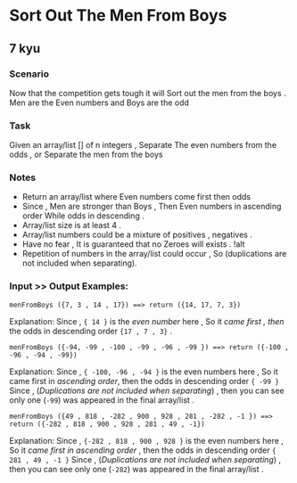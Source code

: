 # Sort Out The Men From Boys
## 7 kyu

### Scenario
Now that the competition gets tough it will Sort out the men from the boys .
Men are the Even numbers and Boys are the odd

### Task
Given an array/list [] of n integers , Separate The even numbers from the odds , or Separate the men from the boys

### Notes
- Return an array/list where Even numbers come first then odds
- Since , Men are stronger than Boys , Then Even numbers in ascending order While odds in descending .
- Array/list size is at least 4 .
- Array/list numbers could be a mixture of positives , negatives .
- Have no fear , It is guaranteed that no Zeroes will exists . !alt
- Repetition of numbers in the array/list could occur , So (duplications are not included when separating).

### Input >> Output Examples:
```
menFromBoys ({7, 3 , 14 , 17}) ==> return ({14, 17, 7, 3})
```
Explanation:
Since , `{ 14 }` is the *even number* here , So it *came first , then* the odds in descending order `{17 , 7 , 3}` .


```
menFromBoys ({-94, -99 , -100 , -99 , -96 , -99 }) ==> return ({-100 , -96 , -94 , -99})
```
Explanation:
Since , `{ -100, -96 , -94 }` is the even numbers here , So it came first in *ascending order*, then the odds in descending order `{ -99 }`
Since , (*Duplications are not included when separating*) , then you can see only one (`-99`) was appeared in the final array/list .

```
menFromBoys ({49 , 818 , -282 , 900 , 928 , 281 , -282 , -1 }) ==> return ({-282 , 818 , 900 , 928 , 281 , 49 , -1})
```
Explanation:
Since , `{-282 , 818 , 900 , 928 }` is the even numbers here , So it *came first in ascending order* , then the odds in descending order `{ 281 , 49 , -1 }`
Since , (*Duplications are not included when separating*) , then you can see only one (`-282`) was appeared in the final array/list .
